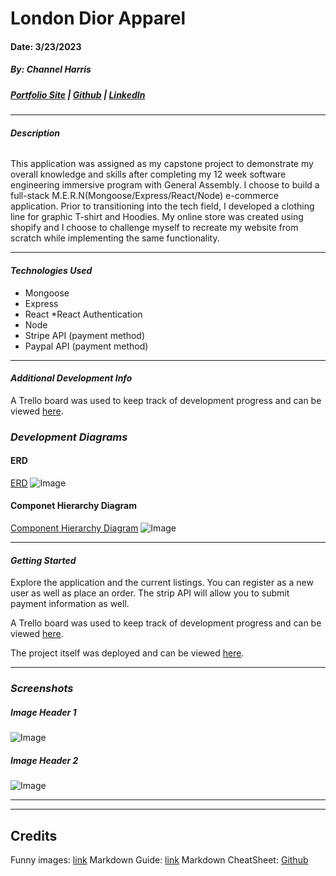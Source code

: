 # London Dior Apparel
#### Date: 3/23/2023
##### By: Channel Harris 

##### [Portfolio Site](https://www.channelharris.com/) | [Github](https://github.com/NellyNel520) | [LinkedIn](https://www.linkedin.com/in/channelharris/)

***

#### ***Description***
######
This application was assigned as my capstone project to demonstrate my overall knowledge and skills after completing my 12 week software engineering immersive program with General Assembly. I choose to build a full-stack M.E.R.N(Mongoose/Express/React/Node) e-commerce application. Prior to transitioning into the tech field, I developed a clothing line for graphic T-shirt and Hoodies. My online store was created using shopify and I choose to challenge myself to recreate my website from scratch while implementing the same functionality. 
***

#### ***Technologies Used*** 
* Mongoose
* Express
* React
    *React Authentication
* Node
* Stripe API (payment method)
* Paypal API (payment method)

***

#### ***Additional Development Info***
A Trello board was used to keep track of development progress and can be viewed [here]().

### ***Development Diagrams***
#### ERD
[ERD]()
![Image]()

#### Componet Hierarchy Diagram
[Component Hierarchy Diagram]()
![Image]()

***

#### ***Getting Started***
Explore the application and the current listings. You can register as a new user as well as place an order. The strip API will allow you to submit payment information as well. 

A Trello board was used to keep track of development progress and can be viewed [here]().

The project itself was deployed and can be viewed [here]().

***
### ***Screenshots***
##### Image Header 1
![Image](https://i.postimg.cc/bNFWxKV5/memoji-laptop.png)

##### Image Header 2
![Image](https://i.postimg.cc/4dLQCTck/memoji2.png)

*** 



***
## Credits
Funny images: [link]()
Markdown Guide: [link]()
Markdown CheatSheet: [Github]()